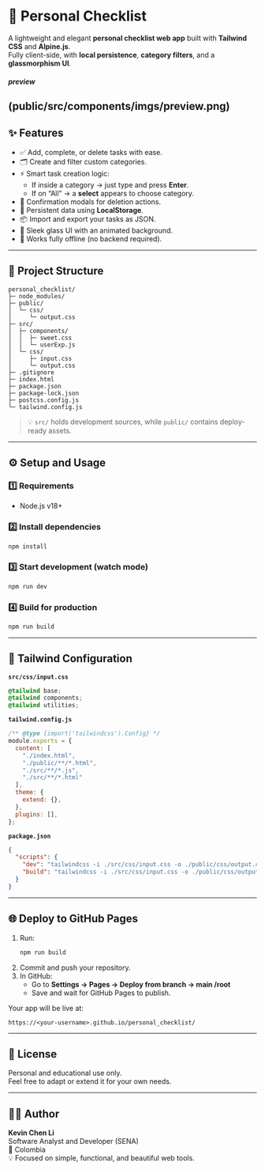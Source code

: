 # 🧾 Personal Checklist

A lightweight and elegant **personal checklist web app** built with **Tailwind CSS** and **Alpine.js**.  
Fully client-side, with **local persistence**, **category filters**, and a **glassmorphism UI**.

##### preview 
(public/src/components/imgs/preview.png)
---

## ✨ Features

- ✅ Add, complete, or delete tasks with ease.
- 🗂️ Create and filter custom categories.
- ⚡ Smart task creation logic:
  - If inside a category → just type and press **Enter**.
  - If on “All” → a **select** appears to choose category.
- 🧹 Confirmation modals for deletion actions.
- 💾 Persistent data using **LocalStorage**.
- 📦 Import and export your tasks as JSON.
- 🎨 Sleek glass UI with an animated background.
- 🧭 Works fully offline (no backend required).

---

## 🧱 Project Structure

```
personal_checklist/
├─ node_modules/
├─ public/
│  └─ css/
│     └─ output.css
├─ src/
│  ├─ components/
│  │  ├─ sweet.css
│  │  └─ userExp.js
│  └─ css/
│     ├─ input.css
│     └─ output.css
├─ .gitignore
├─ index.html
├─ package.json
├─ package-lock.json
├─ postcss.config.js
└─ tailwind.config.js
```

> 💡 `src/` holds development sources, while `public/` contains deploy-ready assets.

---

## ⚙️ Setup and Usage

### 1️⃣ Requirements
- Node.js v18+

### 2️⃣ Install dependencies
```bash
npm install
```

### 3️⃣ Start development (watch mode)
```bash
npm run dev
```

### 4️⃣ Build for production
```bash
npm run build
```

---

## 🧩 Tailwind Configuration

**`src/css/input.css`**
```css
@tailwind base;
@tailwind components;
@tailwind utilities;
```

**`tailwind.config.js`**
```js
/** @type {import('tailwindcss').Config} */
module.exports = {
  content: [
    "./index.html",
    "./public/**/*.html",
    "./src/**/*.js",
    "./src/**/*.html"
  ],
  theme: {
    extend: {},
  },
  plugins: [],
};
```

**`package.json`**
```json
{
  "scripts": {
    "dev": "tailwindcss -i ./src/css/input.css -o ./public/css/output.css --watch",
    "build": "tailwindcss -i ./src/css/input.css -o ./public/css/output.css --minify"
  }
}
```

---

## 🌐 Deploy to GitHub Pages

1. Run:
   ```bash
   npm run build
   ```
2. Commit and push your repository.
3. In GitHub:
   - Go to **Settings → Pages → Deploy from branch → main /root**  
   - Save and wait for GitHub Pages to publish.

Your app will be live at:
```
https://<your-username>.github.io/personal_checklist/
```

---

## 📄 License

Personal and educational use only.  
Feel free to adapt or extend it for your own needs.

---

## 👨‍💻 Author

**Kevin Chen Li**  
Software Analyst and Developer (SENA)  
📍 Colombia  
💡 Focused on simple, functional, and beautiful web tools.
